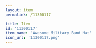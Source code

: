 ```yaml
---
layout: item
permalink: /11300117

title: Item
id: '11300117'
item_name: 'Awesome Military Band Hat'
icon_url: '11300117.png'
---
```

